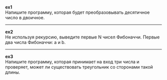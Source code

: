 **ex1**  
Напишите программу, которая будет преобразовывать десятичное число в двоичное.
___
**ex2**  
Не используя рекурсию, выведите первые N чисел Фибоначчи. Первые два числа Фибоначчи: a и b.
___
**ex3**  
Напишите программу, которая принимает на вход три числа и проверяет, может ли существовать треугольник сo сторонами такой длины.
